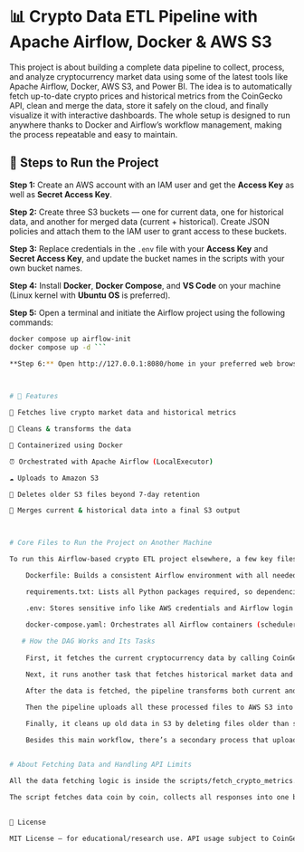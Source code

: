 # 📊 Crypto Data ETL Pipeline with Apache Airflow, Docker & AWS S3

This project is about building a complete data pipeline to collect, process, and analyze cryptocurrency market data using some of the latest tools like Apache Airflow, Docker, AWS S3, and Power BI. The idea is to automatically fetch up-to-date crypto prices and historical metrics from the CoinGecko API, clean and merge the data, store it safely on the cloud, and finally visualize it with interactive dashboards. The whole setup is designed to run anywhere thanks to Docker and Airflow’s workflow management, making the process repeatable and easy to maintain.


## 🚀 Steps to Run the Project

**Step 1:** Create an AWS account with an IAM user and get the **Access Key** as well as **Secret Access Key**.

**Step 2:** Create three S3 buckets — one for current data, one for historical data, and another for merged data (current + historical). Create JSON policies and attach them to the IAM user to grant access to these buckets.

**Step 3:** Replace credentials in the `.env` file with your **Access Key** and **Secret Access Key**, and update the bucket names in the scripts with your own bucket names.

**Step 4:** Install **Docker**, **Docker Compose**, and **VS Code** on your machine (Linux kernel with **Ubuntu OS** is preferred).

**Step 5:** Open a terminal and initiate the Airflow project using the following commands:

```bash
docker compose up airflow-init
docker compose up -d ```

**Step 6:** Open http://127.0.0.1:8080/home in your preferred web browser.

 

# 🚀 Features

🔗 Fetches live crypto market data and historical metrics

🧹 Cleans & transforms the data

🐳 Containerized using Docker

⏰ Orchestrated with Apache Airflow (LocalExecutor)

☁️ Uploads to Amazon S3

🧽 Deletes older S3 files beyond 7-day retention

📎 Merges current & historical data into a final S3 output



# Core Files to Run the Project on Another Machine

To run this Airflow-based crypto ETL project elsewhere, a few key files ensure everything works smoothly:

    Dockerfile: Builds a consistent Airflow environment with all needed libraries and dependencies, ensuring the project runs the same on any machine.

    requirements.txt: Lists all Python packages required, so dependencies install correctly and consistently.

    .env: Stores sensitive info like AWS credentials and Airflow login securely outside the code, making configuration easy and safe.

    docker-compose.yaml: Orchestrates all Airflow containers (scheduler, webserver, worker, database) and mounts project folders, allowing quick startup and live code updates with a single command.
   
   # How the DAG Works and Its Tasks
 
    First, it fetches the current cryptocurrency data by calling CoinGecko’s API for the top 20 coins. This data includes prices, market caps, and volumes. The data is then saved locally as a CSV file.

    Next, it runs another task that fetches historical market data and OHLC (Open, High, Low, Close) price metrics by looping over each coin’s ID. This is done through a script in the scripts folder which handles how often we call the API to avoid getting blocked.

    After the data is fetched, the pipeline transforms both current and historical data by cleaning up missing values, rounding numbers for neatness, renaming columns for consistency, and then merging these datasets together. This creates a clean, combined CSV ready for analysis.

    Then the pipeline uploads all these processed files to AWS S3 into organized folders. This way, data is stored safely and can be accessed later for reporting or other use cases.

    Finally, it cleans up old data in S3 by deleting files older than seven days, which keeps storage costs low and the bucket tidy.
    
    Besides this main workflow, there’s a secondary process that uploads older historical data to a separate S3 bucket. After both pipelines finish, a final task merges the data again and uploads the consolidated results to another dedicated bucket. This setup helps keep raw data, processed data, and merged data well separated for better management.


# About Fetching Data and Handling API Limits

All the data fetching logic is inside the scripts/fetch_crypto_metrics.py file. CoinGecko, like many free APIs, limits how many requests you can make — in this case, 50 calls per minute. To respect this, the script keeps track of how many API calls it’s made and pauses if it’s about to exceed the limit. This prevents the pipeline from breaking due to rate limiting errors.

The script fetches data coin by coin, collects all responses into one big dataset, and then saves it to CSV. This modular and smart approach helps keep the code clean, reliable, and efficient.
    

📄 License

MIT License – for educational/research use. API usage subject to CoinGecko's Terms.
